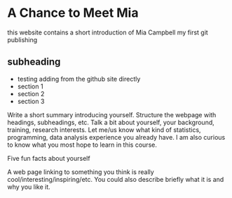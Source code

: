 # A Chance to Meet Mia 
this  website contains a short introduction of Mia Campbell
my first git publishing

## subheading 
- testing adding from the github site directly
- section 1
- section 2
- section 3

Write a short summary introducing yourself. Structure the webpage with headings, subheadings, etc. Talk a bit about yourself, your background, training, research interests. Let me/us know what kind of statistics, programming, data analysis experience you already have. I am also curious to know what you most hope to learn in this course.

Five fun facts about yourself

A web page linking to something you think is really cool/interesting/inspiring/etc. You could also describe briefly what it is and why you like it.
